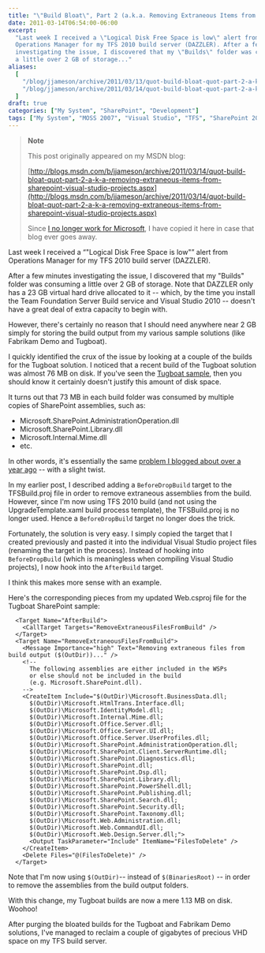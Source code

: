 ```yaml
---
title: "\"Build Bloat\", Part 2 (a.k.a. Removing Extraneous Items from SharePoint Visual Studio Projects)"
date: 2011-03-14T06:54:00-06:00
excerpt:
  "Last week I received a \"Logical Disk Free Space is low\" alert from
  Operations Manager for my TFS 2010 build server (DAZZLER). After a few minutes
  investigating the issue, I discovered that my \"Builds\" folder was consuming
  a little over 2 GB of storage..."
aliases:
  [
    "/blog/jjameson/archive/2011/03/13/quot-build-bloat-quot-part-2-a-k-a-removing-extraneous-items-from-sharepoint-visual-studio-projects.aspx",
    "/blog/jjameson/archive/2011/03/14/quot-build-bloat-quot-part-2-a-k-a-removing-extraneous-items-from-sharepoint-visual-studio-projects.aspx",
  ]
draft: true
categories: ["My System", "SharePoint", "Development"]
tags: ["My System", "MOSS 2007", "Visual Studio", "TFS", "SharePoint 2010"]
---
```


> **Note**
>
> This post originally appeared on my MSDN blog:
>
> [http://blogs.msdn.com/b/jjameson/archive/2011/03/14/quot-build-bloat-quot-part-2-a-k-a-removing-extraneous-items-from-sharepoint-visual-studio-projects.aspx](http://blogs.msdn.com/b/jjameson/archive/2011/03/14/quot-build-bloat-quot-part-2-a-k-a-removing-extraneous-items-from-sharepoint-visual-studio-projects.aspx)
>
> Since
> [I no longer work for Microsoft](/blog/jjameson/2011/09/02/last-day-with-microsoft),
> I have copied it here in case that blog ever goes away.

Last week I received a <q class="directQuote">"Logical Disk Free Space is
low"</q> alert from Operations Manager for my TFS 2010 build server (DAZZLER).

After a few minutes investigating the issue, I discovered that my "Builds"
folder was consuming a little over 2 GB of storage. Note that DAZZLER only has a
23 GB virtual hard drive allocated to it -- which, by the time you install the
Team Foundation Server Build service and Visual Studio 2010 -- doesn't have a
great deal of extra capacity to begin with.

However, there's certainly no reason that I should need anywhere near 2 GB
simply for storing the build output from my various sample solutions (like
Fabrikam Demo and Tugboat).

I quickly identified the crux of the issue by looking at a couple of the builds
for the Tugboat solution. I noticed that a recent build of the Tugboat solution
was almost 76 MB on disk. If you've seen the
[Tugboat sample](/blog/jjameson/tags/Tugboat/), then you should know it
certainly doesn't justify this amount of disk space.

It turns out that 73 MB in each build folder was consumed by multiple copies of
SharePoint assemblies, such as:

- Microsoft.SharePoint.AdministrationOperation.dll
- Microsoft.SharePoint.Library.dll
- Microsoft.Internal.Mime.dll
- etc.

In other words, it's essentially the same
[problem I blogged about over a year ago](/blog/jjameson/2010/01/12/build-bloat-and-removing-extraneous-items-from-tfs-builds)
-- with a slight twist.

In my earlier post, I described adding a `BeforeDropBuild` target to the
TFSBuild.proj file in order to remove extraneous assemblies from the build.
However, since I'm now using TFS 2010 build (and not using the
UpgradeTemplate.xaml build process template), the TFSBuild.proj is no longer
used. Hence a `BeforeDropBuild` target no longer does the trick.

Fortunately, the solution is very easy. I simply copied the target that I
created previously and pasted it into the individual Visual Studio project files
(renaming the target in the process). Instead of hooking into `BeforeDropBuild`
(which is meaningless when compiling Visual Studio projects), I now hook into
the `AfterBuild` target.

I think this makes more sense with an example.

Here's the corresponding pieces from my updated Web.csproj file for the Tugboat
SharePoint sample:

```
  <Target Name="AfterBuild">
    <CallTarget Targets="RemoveExtraneousFilesFromBuild" />
  </Target>
  <Target Name="RemoveExtraneousFilesFromBuild">
    <Message Importance="high" Text="Removing extraneous files from build output ($(OutDir))..." />
    <!--
      The following assemblies are either included in the WSPs
      or else should not be included in the build
      (e.g. Microsoft.SharePoint.dll).
    -->
    <CreateItem Include="$(OutDir)\Microsoft.BusinessData.dll;
      $(OutDir)\Microsoft.HtmlTrans.Interface.dll;
      $(OutDir)\Microsoft.IdentityModel.dll;
      $(OutDir)\Microsoft.Internal.Mime.dll;
      $(OutDir)\Microsoft.Office.Server.dll;
      $(OutDir)\Microsoft.Office.Server.UI.dll;
      $(OutDir)\Microsoft.Office.Server.UserProfiles.dll;
      $(OutDir)\Microsoft.SharePoint.AdministrationOperation.dll;
      $(OutDir)\Microsoft.SharePoint.Client.ServerRuntime.dll;
      $(OutDir)\Microsoft.SharePoint.Diagnostics.dll;
      $(OutDir)\Microsoft.SharePoint.dll;
      $(OutDir)\Microsoft.SharePoint.Dsp.dll;
      $(OutDir)\Microsoft.SharePoint.Library.dll;
      $(OutDir)\Microsoft.SharePoint.PowerShell.dll;
      $(OutDir)\Microsoft.SharePoint.Publishing.dll;
      $(OutDir)\Microsoft.SharePoint.Search.dll;
      $(OutDir)\Microsoft.SharePoint.Security.dll;
      $(OutDir)\Microsoft.SharePoint.Taxonomy.dll;
      $(OutDir)\Microsoft.Web.Administration.dll;
      $(OutDir)\Microsoft.Web.CommandUI.dll;
      $(OutDir)\Microsoft.Web.Design.Server.dll;">
      <Output TaskParameter="Include" ItemName="FilesToDelete" />
    </CreateItem>
    <Delete Files="@(FilesToDelete)" />
  </Target>
```

Note that I'm now using `$(OutDir)`-- instead of `$(BinariesRoot)` -- in order
to remove the assemblies from the build output folders.

With this change, my Tugboat builds are now a mere 1.13 MB on disk. Woohoo!

After purging the bloated builds for the Tugboat and Fabrikam Demo solutions,
I've managed to reclaim a couple of gigabytes of precious VHD space on my TFS
build server.
